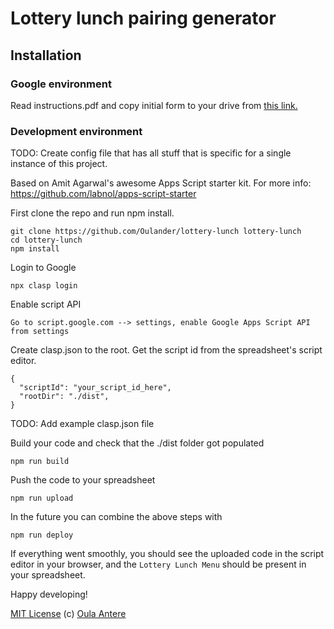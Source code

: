 # Lottery lunch pairing generator

## Installation

### Google environment

Read instructions.pdf and copy initial form to your drive from [this link.](https://drive.google.com/open?id=1QCP4pGlA-mGtN0qac88k1IgUi6QAOzM3)

### Development environment

TODO: Create config file that has all stuff that is specific for a single instance of this project.

Based on Amit Agarwal's awesome Apps Script starter kit.
For more info:
https://github.com/labnol/apps-script-starter

First clone the repo and run npm install.

```
git clone https://github.com/Oulander/lottery-lunch lottery-lunch
cd lottery-lunch
npm install
```

Login to Google

```
npx clasp login
```

Enable script API

```
Go to script.google.com --> settings, enable Google Apps Script API from settings
```

Create clasp.json to the root.
Get the script id from the spreadsheet's script editor.

```
{
  "scriptId": "your_script_id_here",
  "rootDir": "./dist",
}
```
TODO: Add example clasp.json file


Build your code and check that the ./dist folder got populated

```
npm run build
```

Push the code to your spreadsheet

```
npm run upload
```

In the future you can combine the above steps with

```
npm run deploy
```

If everything went smoothly, you should see the uploaded code in the
script editor in your browser, and the `Lottery Lunch Menu` should be
present in your spreadsheet.

Happy developing!

[MIT License](https://github.com/labnol/apps-script-starter/blob/master/LICENSE) (c) [Oula Antere](https://linkedin.com/in/oulaantere)
